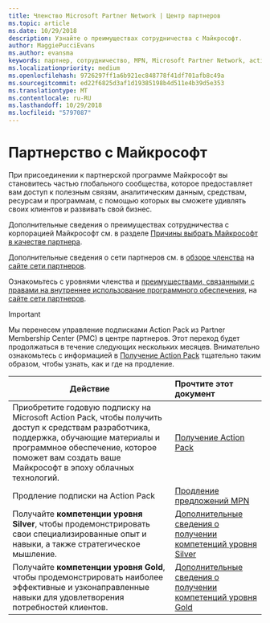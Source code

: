 ```yaml
---
title: Членство Microsoft Partner Network | Центр партнеров
ms.topic: article
ms.date: 10/29/2018
description: Узнайте о преимуществах сотрудничества с Майкрософт.
author: MaggiePucciEvans
ms.author: evansma
keywords: партнер, сотрудничество, MPN, Microsoft Partner Network, action pack, MAPS, подписка action pack, преимущества, преимущества MPN, членство, silver, gold, компетенции
ms.localizationpriority: medium
ms.openlocfilehash: 9726297ff1a6b921ec848778f41df701afb8c49a
ms.sourcegitcommit: ed22f6825d3af1d19385198b4d511e4b39d5e353
ms.translationtype: MT
ms.contentlocale: ru-RU
ms.lasthandoff: 10/29/2018
ms.locfileid: "5797087"
---
```

# <a name="partner-with-microsoft"></a>Партнерство с Майкрософт

При присоединении к партнерской программе Майкрософт вы становитесь частью глобального сообщества, которое предоставляет вам доступ к полезным связям, аналитическим данным, средствам, ресурсам и программам, с помощью которых вы сможете удивлять своих клиентов и развивать свой бизнес. 

Дополнительные сведения о преимуществах сотрудничества с корпорацией Майкрософт см. в разделе [Причины выбрать Майкрософт в качестве партнера](https://partner.microsoft.com/business-opportunities/why-microsoft). 

Дополнительные сведения о сети партнеров см. в [обзоре членства](https://partner.microsoft.com/membership) на [сайте сети партнеров](https://partner.microsoft.com). 

Ознакомьтесь с уровнями членства и [преимуществами, связанными с правами на внутреннее использование программного обеспечения](https://partner.microsoft.com/membership/internal-use-software), на [сайте сети партнеров](https://partner.microsoft.com). 

>[!IMPORTANT]
>Мы перенесем управление подписками Action Pack из Partner Membership Center (PMC) в центре партнеров. Этот переход будет продолжаться в течение следующих нескольких месяцев. Внимательно ознакомьтесь с информацией в [Получение Action Pack](mpn-get-action-pack.md) тщательно таким образом, чтобы узнать, как и где на продление.  

|**Действие**   |**Прочтите этот документ**   |
|-----------------|:---------------------------|
|Приобретите годовую подписку на Microsoft Action Pack, чтобы получить доступ к средствам разработчика, поддержка, обучающие материалы и программное обеспечение, которое поможет вам создать ваше Майкрософт в эпоху облачных технологий. | [Получение Action Pack](mpn-get-action-pack.md)|
|Продление подписки на Action Pack   |[Продление предложений MPN](renew-mpn-offers.md)|
|Получайте **компетенции уровня Silver**, чтобы продемонстрировать свои специализированные опыт и навыки, а также стратегическое мышление.|[Дополнительные сведения о получении компетенций уровня Silver](https://partner.microsoft.com/membership/competencies)|
|Получайте **компетенции уровня Gold**, чтобы продемонстрировать наиболее эффективные и узконаправленные навыки для удовлетворения потребностей клиентов. |[Дополнительные сведения о получении компетенций уровня Gold](https://partner.microsoft.com/membership/competencies)|




